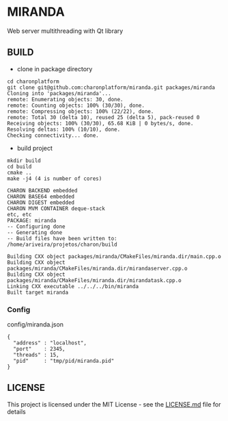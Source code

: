 # MIRANDA

Web server multithreading with Qt library

## BUILD

- clone in package directory
```
cd charonplatform
git clone git@github.com:charonplatform/miranda.git packages/miranda
Cloning into 'packages/miranda'...
remote: Enumerating objects: 30, done.
remote: Counting objects: 100% (30/30), done.
remote: Compressing objects: 100% (22/22), done.
remote: Total 30 (delta 10), reused 25 (delta 5), pack-reused 0
Receiving objects: 100% (30/30), 65.68 KiB | 0 bytes/s, done.
Resolving deltas: 100% (10/10), done.
Checking connectivity... done.
```

- build  project

```
mkdir build
cd build
cmake ..
make -j4 (4 is number of cores)

CHARON BACKEND embedded
CHARON BASE64 embedded
CHARON DIGEST embedded
CHARON MVM CONTAINER deque-stack
etc, etc
PACKAGE: miranda
-- Configuring done
-- Generating done
-- Build files have been written to: /home/ariveira/projetos/charon/build

Building CXX object packages/miranda/CMakeFiles/miranda.dir/main.cpp.o
Building CXX object packages/miranda/CMakeFiles/miranda.dir/mirandaserver.cpp.o
Building CXX object packages/miranda/CMakeFiles/miranda.dir/mirandatask.cpp.o
Linking CXX executable ../../../bin/miranda
Built target miranda

```

### Config
config/miranda.json

```
{
  "address" : "localhost",
  "port"    : 2345,
  "threads" : 15,
  "pid"     : "tmp/pid/miranda.pid"
}

```

## LICENSE
This project is licensed under the MIT License - see the [LICENSE.md](LICENSE.md) file for details
